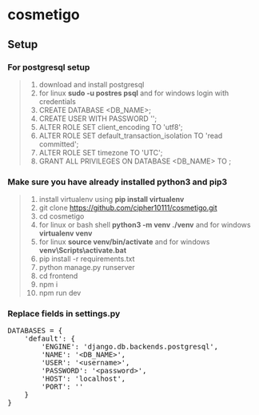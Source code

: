 # cosmetigo

## Setup

### For postgresql setup
> 1. download and install postgresql
> 2. for linux **sudo -u postres psql** and for windows login with credentials
> 3. CREATE DATABASE <DB_NAME>;
> 4. CREATE USER <username> WITH PASSWORD '<password>';
> 5. ALTER ROLE <username> SET client_encoding TO 'utf8';
> 6. ALTER ROLE <username> SET default_transaction_isolation TO 'read committed';
> 7. ALTER ROLE <username> SET timezone TO 'UTC';
> 8. GRANT ALL PRIVILEGES ON DATABASE <DB_NAME> TO <username>;
### Make sure you have already installed **python3** and **pip3**
> 1. install virtualenv using **pip install virtualenv** 
> 2. git clone https://github.com/cipher10111/cosmetigo.git
> 3. cd cosmetigo
> 4. for linux or bash shell **python3 -m venv ./venv** and for windows **virtualenv venv**
> 5. for linux **source venv/bin/activate** and for windows **venv\Scripts\activate.bat**
> 6. pip install -r requirements.txt 
> 7. python manage.py runserver
> 8. cd frontend
> 9. npm i
>10. npm run dev

### Replace fields in settings.py
<pre>
DATABASES = {
    'default': {
        'ENGINE': 'django.db.backends.postgresql',
        'NAME': '&lt;DB_NAME&gt;',
        'USER': '&lt;username&gt;',
        'PASSWORD': '&lt;password&gt;',
        'HOST': 'localhost',
        'PORT': ''
    }
}
</pre>